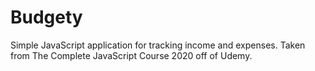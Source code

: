 # Budgety
Simple JavaScript application for tracking income and expenses. Taken from The Complete JavaScript Course 2020 off of Udemy.
